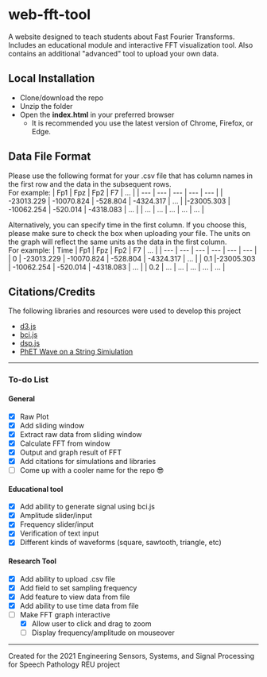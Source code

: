 # web-fft-tool
A website designed to teach students about Fast Fourier Transforms. Includes an educational module and interactive FFT visualization tool. Also contains an additional "advanced" tool to upload your own data.

## Local Installation
- Clone/download the repo
- Unzip the folder
- Open the **index.html** in your preferred browser
  - It is recommended you use the latest version of Chrome, Firefox, or Edge.

## Data File Format
Please use the following format for your .csv file that has column names in the first row and the data in the subsequent rows.  
For example: 
| Fp1 | Fpz | Fp2 | F7  | ... |
| --- | --- | --- | --- | --- |
| -23013.229 | -10070.824 | -528.804 | -4324.317 | ... |
|-23005.303 | -10062.254 | -520.014 | -4318.083 | ... |
| ... | ... | ... | ... | ... |

Alternatively, you can specify time in the first column. If you choose this, please make sure to check the box when uploading your file. The units on the graph will reflect the same units as the data in the first column.  
For example: 
| Time | Fp1 | Fpz | Fp2 | F7  | ... |
| --- | --- | --- | --- | --- | --- |
| 0 | -23013.229 | -10070.824 | -528.804 | -4324.317 | ... |
| 0.1 |-23005.303 | -10062.254 | -520.014 | -4318.083 | ... |
| 0.2 | ... | ... | ... | ... | ... |

## Citations/Credits
The following libraries and resources were used to develop this project
- [d3.js](https://d3js.org/)
- [bci.js](https://bci.js.org/)
- [dsp.js](https://github.com/corbanbrook/dsp.js)
- [PhET Wave on a String Simiulation](https://phet.colorado.edu/en/simulation/wave-on-a-string)

---

### To-do List
#### General
- [x] Raw Plot
- [x] Add sliding window
- [x] Extract raw data from sliding window
- [x] Calculate FFT from window
- [x] Output and graph result of FFT
- [x] Add citations for simulations and libraries
- [ ] Come up with a cooler name for the repo :sunglasses:
#### Educational tool
- [x] Add ability to generate signal using bci.js
- [x] Amplitude slider/input
- [x] Frequency slider/input
- [x] Verification of text input
- [x] Different kinds of waveforms (square, sawtooth, triangle, etc)
#### Research Tool
- [x] Add ability to upload .csv file
- [x] Add field to set sampling frequency
- [x] Add feature to view data from file
- [x] Add ability to use time data from file
- [ ] Make FFT graph interactive
  - [x] Allow user to click and drag to zoom   
  - [ ] Display frequency/amplitude on mouseover

---

Created for the 2021 Engineering Sensors, Systems, and Signal Processing for Speech Pathology REU project
